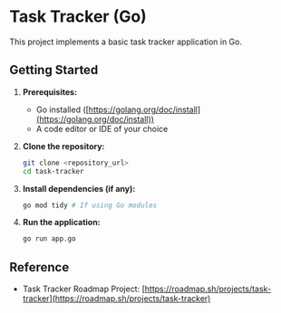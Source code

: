 # Task Tracker (Go)

This project implements a basic task tracker application in Go.

## Getting Started

1.  **Prerequisites:**
    *   Go installed ([https://golang.org/doc/install](https://golang.org/doc/install))
    *   A code editor or IDE of your choice

2.  **Clone the repository:**

    ```bash
    git clone <repository_url>
    cd task-tracker
    ```

3.  **Install dependencies (if any):**

    ```bash
    go mod tidy # If using Go modules
    ```

4.  **Run the application:**

    ```bash
    go run app.go
    ```


## Reference

*   Task Tracker Roadmap Project: [https://roadmap.sh/projects/task-tracker](https://roadmap.sh/projects/task-tracker)
